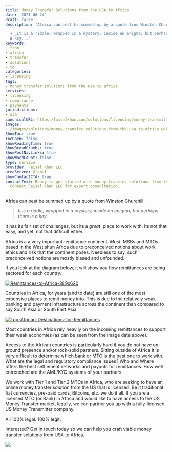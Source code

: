 ```yaml
---
title: Money Transfer Solutions from the USA to Africa
date: '2021-06-24'
draft: false
description: 'Africa can best be summed up by a quote from Winston Churchill:

  > _It is a riddle, wrapped in a mystery, inside an enigma; but perhaps there is
  a key...'
keywords:
- from
- africa
- transfer
- solutions
- to
categories:
- licensing
tags:
- money transfer solutions from the usa to africa
services:
- licensing
- compliance
- payments
jurisdictions:
- usa
canonicalURL: https:/faisalkhan.com/solutions/licensing/money-transmitter-license-mtl/money-transfer-solutions-from-the-usa-to-africa/
images:
- /images/solutions/money-transfer-solutions-from-the-usa-to-africa.webp
ShowToc: true
TocOpen: false
ShowReadingTime: true
ShowBreadCrumbs: true
ShowPostNavLinks: true
ShowWordCount: false
type: service
provider: Faisal Khan LLC
areaServed: Global
showContactCTA: true
contactText: Ready to get started with money transfer solutions from the usa to africa?
  Contact Faisal Khan LLC for expert consultation.
---
```


Africa can best be summed up by a quote from Winston Churchill:

> _It is a riddle, wrapped in a mystery, inside an enigma; but perhaps there is a key._

It has its fair set of challenges, but its a _great_  place to work with. Its not that easy, and yet, not that difficult either.

Africa is a a very important remittance continent. _Most_  MSBs and MTOs based in the West shun Africa due to preconceived notions about work ethics and risk that the continent poses. Needless to say, such preconceived notions are mostly biased and unfounded.

If you look at the diagram below, it will show you how remittances are being sectored for each country.

[![Remittances-to-Africa-389x620](https://faisalkhan.com/wp-content/uploads/2021/07/Remittances-to-Africa-389x620-1.png)](https://faisalkhan.com/wp-content/uploads/2021/07/Remittances-to-Africa-389x620-1.png)

Countries in Africa, for years (and to date) are still one of the most expensive places to remit money into. This is due to the relatively weak banking and payment infrastructure across the continent than compared to say South Asia or South East Asia.

[![Top-African-Destinations-for-Remittances](https://faisalkhan.com/wp-content/uploads/2021/07/Top-African-Destinations-for-Remittances.png)](https://faisalkhan.com/wp-content/uploads/2021/07/Top-African-Destinations-for-Remittances.png)

Most countries in Africa rely heavily on the incoming remittances to support their weak economies (as can be seen from the image date above).

Access to the African countries is particularly hard if you do not have on-ground presence and/or rock-solid partners. Sitting outside of Africa it is very difficult to determine which bank or MTO is the best one to work with. What are the legal and regulatory compliance issues? Who and Where offers the best settlement networks and payouts for remittances. How well entrenched are the AML/KYC systems of your partners.

We work with Tier 1 and Tier 2 MTOs in Africa, who are seeking to have an online money transfer solution from the US that is licensed. Be it traditional fiat currencies, pre-paid cards, Bitcoins, etc. we do it all. If you are a licensed MTO (or Bank) in Africa and would like to have access to the US Money Transfer market, legally, we can partner you up with a fully-licensed US Money Transmitter company.

All 100% legal. 100% legit.

Interested? Get in touch today so we can help you craft viable money transfer solutions from USA to Africa.

[![](https://faisalkhan.com/wp-content/uploads/2021/07/button_contact-us.png)](https://faisalkhan.com/contact/)